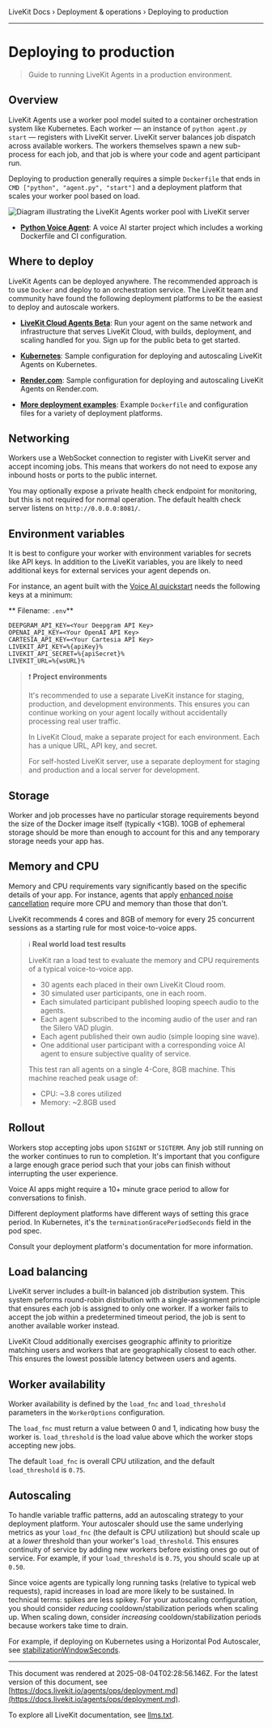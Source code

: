 LiveKit Docs › Deployment & operations › Deploying to production

---

# Deploying to production

> Guide to running LiveKit Agents in a production environment.

## Overview

LiveKit Agents use a worker pool model suited to a container orchestration system like Kubernetes. Each worker — an instance of `python agent.py start` — registers with LiveKit server. LiveKit server balances job dispatch across available workers. The workers themselves spawn a new sub-process for each job, and that job is where your code and agent participant run.

Deploying to production generally requires a simple `Dockerfile` that ends in `CMD ["python", "agent.py", "start"]` and a deployment platform that scales your worker pool based on load.

![Diagram illustrating the LiveKit Agents worker pool with LiveKit server](/images/agents/agents-orchestration.svg)

- **[Python Voice Agent](https://github.com/livekit-examples/agent-starter-python)**: A voice AI starter project which includes a working Dockerfile and CI configuration.

## Where to deploy

LiveKit Agents can be deployed anywhere. The recommended approach is to use `Docker` and deploy to an orchestration service. The LiveKit team and community have found the following deployment platforms to be the easiest to deploy and autoscale workers.

- **[LiveKit Cloud Agents Beta](https://livekit.io/cloud-agents-beta)**: Run your agent on the same network and infrastructure that serves LiveKit Cloud, with builds, deployment, and scaling handled for you. Sign up for the public beta to get started.

- **[Kubernetes](https://github.com/livekit-examples/agent-deployment/tree/main/kubernetes)**: Sample configuration for deploying and autoscaling LiveKit Agents on Kubernetes.

- **[Render.com](https://github.com/livekit-examples/agent-deployment/tree/main/render.com)**: Sample configuration for deploying and autoscaling LiveKit Agents on Render.com.

- **[More deployment examples](https://github.com/livekit-examples/agent-deployment)**: Example `Dockerfile` and configuration files for a variety of deployment platforms.

## Networking

Workers use a WebSocket connection to register with LiveKit server and accept incoming jobs. This means that workers do not need to expose any inbound hosts or ports to the public internet.

You may optionally expose a private health check endpoint for monitoring, but this is not required for normal operation. The default health check server listens on `http://0.0.0.0:8081/`.

## Environment variables

It is best to configure your worker with environment variables for secrets like API keys. In addition to the LiveKit variables, you are likely to need additional keys for external services your agent depends on.

For instance, an agent built with the [Voice AI quickstart](https://docs.livekit.io/agents/start/voice-ai.md) needs the following keys at a minimum:

** Filename: `.env`**

```shell
DEEPGRAM_API_KEY=<Your Deepgram API Key>
OPENAI_API_KEY=<Your OpenAI API Key>
CARTESIA_API_KEY=<Your Cartesia API Key>
LIVEKIT_API_KEY=%{apiKey}%
LIVEKIT_API_SECRET=%{apiSecret}%
LIVEKIT_URL=%{wsURL}%

```

> ❗ **Project environments**
> 
> It's recommended to use a separate LiveKit instance for staging, production, and development environments. This ensures you can continue working on your agent locally without accidentally processing real user traffic.
> 
> In LiveKit Cloud, make a separate project for each environment. Each has a unique URL, API key, and secret.
> 
> For self-hosted LiveKit server, use a separate deployment for staging and production and a local server for development.

## Storage

Worker and job processes have no particular storage requirements beyond the size of the Docker image itself (typically <1GB). 10GB of ephemeral storage should be more than enough to account for this and any temporary storage needs your app has.

## Memory and CPU

Memory and CPU requirements vary significantly based on the specific details of your app. For instance, agents that apply [enhanced noise cancellation](https://docs.livekit.io/cloud/noise-cancellation.md) require more CPU and memory than those that don't.

LiveKit recommends 4 cores and 8GB of memory for every 25 concurrent sessions as a starting rule for most voice-to-voice apps.

> ℹ️ **Real world load test results**
> 
> LiveKit ran a load test to evaluate the memory and CPU requirements of a typical voice-to-voice app.
> 
> - 30 agents each placed in their own LiveKit Cloud room.
> - 30 simulated user participants, one in each room.
> - Each simulated participant published looping speech audio to the agents.
> - Each agent subscribed to the incoming audio of the user and ran the Silero VAD plugin.
> - Each agent published their own audio (simple looping sine wave).
> - One additional user participant with a corresponding voice AI agent to ensure subjective quality of service.
> 
> This test ran all agents on a single 4-Core, 8GB machine. This machine reached peak usage of:
> 
> - CPU: ~3.8 cores utilized
> - Memory: ~2.8GB used

## Rollout

Workers stop accepting jobs upon `SIGINT` or `SIGTERM`. Any job still running on the worker continues to run to completion. It's important that you configure a large enough grace period such that your jobs can finish without interrupting the user experience.

Voice AI apps might require a 10+ minute grace period to allow for conversations to finish.

Different deployment platforms have different ways of setting this grace period. In Kubernetes, it's the `terminationGracePeriodSeconds` field in the pod spec.

Consult your deployment platform's documentation for more information.

## Load balancing

LiveKit server includes a built-in balanced job distribution system. This system peforms round-robin distribution with a single-assignment principle that ensures each job is assigned to only one worker. If a worker fails to accept the job within a predetermined timeout period, the job is sent to another available worker instead.

LiveKit Cloud additionally exercises geographic affinity to prioritize matching users and workers that are geographically closest to each other. This ensures the lowest possible latency between users and agents.

## Worker availability

Worker availability is defined by the `load_fnc` and `load_threshold` parameters in the `WorkerOptions` configuration.

The `load_fnc` must return a value between 0 and 1, indicating how busy the worker is. `load_threshold` is the load value above which the worker stops accepting new jobs.

The default `load_fnc` is overall CPU utilization, and the default `load_threshold` is `0.75`.

## Autoscaling

To handle variable traffic patterns, add an autoscaling strategy to your deployment platform. Your autoscaler should use the same underlying metrics as your `load_fnc` (the default is CPU utilization) but should scale up at a _lower_ threshold than your worker's `load_threshold`. This ensures continuity of service by adding new workers before existing ones go out of service. For example, if your `load_threshold` is `0.75`, you should scale up at `0.50`.

Since voice agents are typically long running tasks (relative to typical web requests), rapid increases in load are more likely to be sustained. In technical terms: spikes are less spikey. For your autoscaling configuration, you should consider _reducing_ cooldown/stabilization periods when scaling up. When scaling down, consider _increasing_ cooldown/stabilization periods because workers take time to drain.

For example, if deploying on Kubernetes using a Horizontal Pod Autoscaler, see [stabilizationWindowSeconds](https://kubernetes.io/docs/tasks/run-application/horizontal-pod-autoscale/#default-behavior).

---

This document was rendered at 2025-08-04T02:28:56.146Z.
For the latest version of this document, see [https://docs.livekit.io/agents/ops/deployment.md](https://docs.livekit.io/agents/ops/deployment.md).

To explore all LiveKit documentation, see [llms.txt](https://docs.livekit.io/llms.txt).